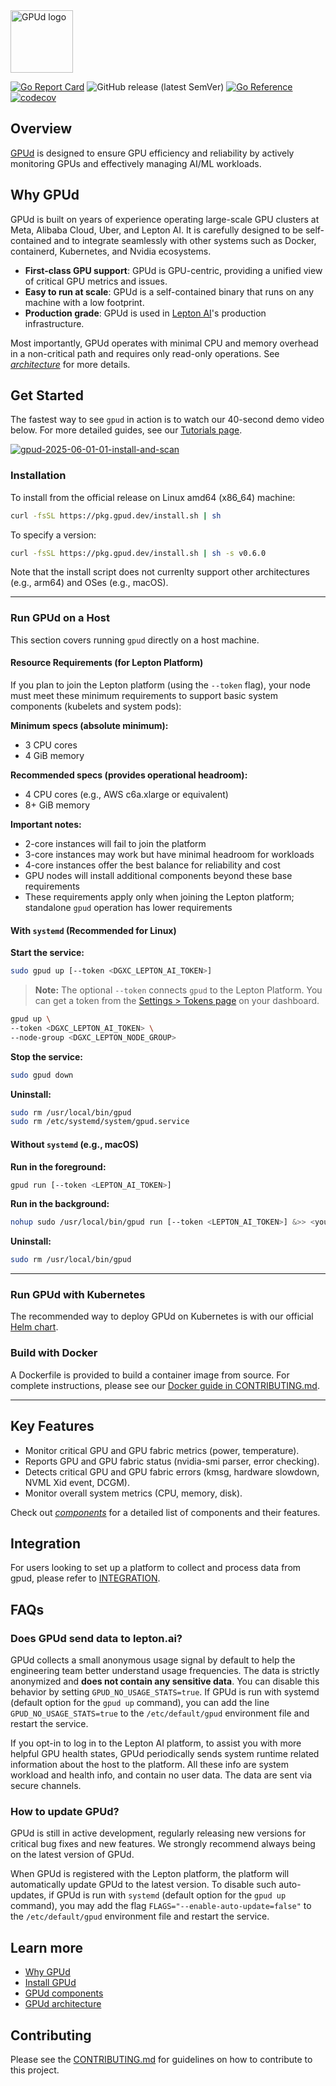 <img src="./assets/gpud.svg" height="100" alt="GPUd logo">

[![Go Report Card](https://goreportcard.com/badge/github.com/leptonai/gpud)](https://goreportcard.com/report/github.com/leptonai/gpud)
![GitHub release (latest SemVer)](https://img.shields.io/github/v/release/leptonai/gpud?sort=semver)
[![Go Reference](https://pkg.go.dev/badge/github.com/leptonai/gpud.svg)](https://pkg.go.dev/github.com/leptonai/gpud)
[![codecov](https://codecov.io/gh/leptonai/gpud/graph/badge.svg?token=G8MGRK9X4A)](https://codecov.io/gh/leptonai/gpud)

## Overview

[GPUd](https://www.gpud.ai) is designed to ensure GPU efficiency and reliability by actively monitoring GPUs and effectively managing AI/ML workloads.

## Why GPUd

GPUd is built on years of experience operating large-scale GPU clusters at Meta, Alibaba Cloud, Uber, and Lepton AI. It is carefully designed to be self-contained and to integrate seamlessly with other systems such as Docker, containerd, Kubernetes, and Nvidia ecosystems.

- **First-class GPU support**: GPUd is GPU-centric, providing a unified view of critical GPU metrics and issues.
- **Easy to run at scale**: GPUd is a self-contained binary that runs on any machine with a low footprint.
- **Production grade**: GPUd is used in [Lepton AI](https://lepton.ai/)'s production infrastructure.

Most importantly, GPUd operates with minimal CPU and memory overhead in a non-critical path and requires only read-only operations. See [*architecture*](./docs/ARCHITECTURE.md) for more details.

## Get Started

The fastest way to see `gpud` in action is to watch our 40-second demo video below. For more detailed guides, see our [Tutorials page](./docs/TUTORIALS.md).

<a href="https://www.youtube.com/watch?v=sq-7_Zrv7-8" target="_blank">
<img src="https://i3.ytimg.com/vi/sq-7_Zrv7-8/maxresdefault.jpg" alt="gpud-2025-06-01-01-install-and-scan" />
</a>

### Installation

To install from the official release on Linux amd64 (x86_64) machine:

```bash
curl -fsSL https://pkg.gpud.dev/install.sh | sh
```

To specify a version:

```bash
curl -fsSL https://pkg.gpud.dev/install.sh | sh -s v0.6.0
```

Note that the install script does not currenlty support other architectures (e.g., arm64) and OSes (e.g., macOS).

---

### Run GPUd on a Host

This section covers running `gpud` directly on a host machine.

#### Resource Requirements (for Lepton Platform)

If you plan to join the Lepton platform (using the `--token` flag), your node must meet these minimum requirements to support basic system components (kubelets and system pods):

**Minimum specs (absolute minimum):**
- 3 CPU cores
- 4 GiB memory

**Recommended specs (provides operational headroom):**
- 4 CPU cores (e.g., AWS c6a.xlarge or equivalent)
- 8+ GiB memory

**Important notes:**
- 2-core instances will fail to join the platform
- 3-core instances may work but have minimal headroom for workloads
- 4-core instances offer the best balance for reliability and cost
- GPU nodes will install additional components beyond these base requirements
- These requirements apply only when joining the Lepton platform; standalone `gpud` operation has lower requirements

#### With `systemd` (Recommended for Linux)

**Start the service:**

```bash
sudo gpud up [--token <DGXC_LEPTON_AI_TOKEN>]
```

> **Note:** The optional `--token` connects `gpud` to the Lepton Platform. You can get a token from the [Settings > Tokens page](https://dashboard.dgxc-lepton.nvidia.com) on your dashboard.

```bash
gpud up \
--token <DGXC_LEPTON_AI_TOKEN> \
--node-group <DGXC_LEPTON_NODE_GROUP>
```

**Stop the service:**

```bash
sudo gpud down
```

**Uninstall:**

```bash
sudo rm /usr/local/bin/gpud
sudo rm /etc/systemd/system/gpud.service
```

#### Without `systemd` (e.g., macOS)

**Run in the foreground:**

```bash
gpud run [--token <LEPTON_AI_TOKEN>]
```

**Run in the background:**

```bash
nohup sudo /usr/local/bin/gpud run [--token <LEPTON_AI_TOKEN>] &>> <your_log_file_path> &
```

**Uninstall:**

```bash
sudo rm /usr/local/bin/gpud
```

---

### Run GPUd with Kubernetes

The recommended way to deploy GPUd on Kubernetes is with our official [Helm chart](./deployments/helm/gpud/README.md).

### Build with Docker

A Dockerfile is provided to build a container image from source. For complete instructions, please see our [Docker guide in CONTRIBUTING.md](CONTRIBUTING.md#building-with-docker).

---

## Key Features

- Monitor critical GPU and GPU fabric metrics (power, temperature).
- Reports  GPU and GPU fabric status (nvidia-smi parser, error checking).
- Detects critical GPU and GPU fabric errors (kmsg, hardware slowdown, NVML Xid event, DCGM).
- Monitor overall system metrics (CPU, memory, disk).

Check out [*components*](./docs/COMPONENTS.md) for a detailed list of components and their features.

## Integration

For users looking to set up a platform to collect and process data from gpud, please refer to [INTEGRATION](./docs/INTEGRATION.md).

## FAQs

### Does GPUd send data to lepton.ai?

GPUd collects a small anonymous usage signal by default to help the engineering team better understand usage frequencies. The data is strictly anonymized and **does not contain any sensitive data**. You can disable this behavior by setting `GPUD_NO_USAGE_STATS=true`. If GPUd is run with systemd (default option for the `gpud up` command), you can add the line `GPUD_NO_USAGE_STATS=true` to the `/etc/default/gpud` environment file and restart the service.

If you opt-in to log in to the Lepton AI platform, to assist you with more helpful GPU health states, GPUd periodically sends system runtime related information about the host to the platform. All these info are system workload and health info, and contain no user data. The data are sent via secure channels.

### How to update GPUd?

GPUd is still in active development, regularly releasing new versions for critical bug fixes and new features. We strongly recommend always being on the latest version of GPUd.

When GPUd is registered with the Lepton platform, the platform will automatically update GPUd to the latest version. To disable such auto-updates, if GPUd is run with `systemd` (default option for the `gpud up` command), you may add the flag `FLAGS="--enable-auto-update=false"` to the `/etc/default/gpud` environment file and restart the service.

## Learn more

- [Why GPUd](./docs/WHY.md)
- [Install GPUd](./docs/INSTALL.md)
- [GPUd components](./docs/COMPONENTS.md)
- [GPUd architecture](./docs/ARCHITECTURE.md)

## Contributing

Please see the [CONTRIBUTING.md](CONTRIBUTING.md) for guidelines on how to contribute to this project.
